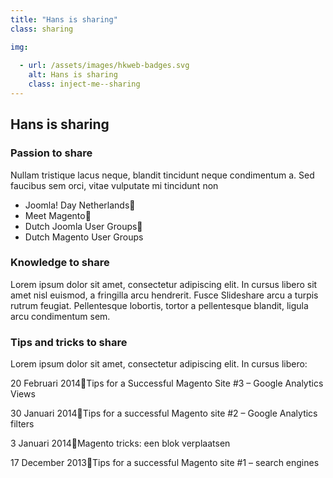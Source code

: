 ```yaml
---
title: "Hans is sharing"
class: sharing

img:
 
  - url: /assets/images/hkweb-badges.svg
    alt: Hans is sharing
    class: inject-me--sharing
---
```


## Hans is sharing

### Passion to share

Nullam tristique lacus neque, blandit tincidunt neque condimentum a. Sed faucibus sem orci, vitae vulputate mi tincidunt non

* Joomla! Day Netherlands
* Meet Magento
* Dutch Joomla User Groups
* Dutch Magento User Groups

### Knowledge to share

Lorem ipsum dolor sit amet, consectetur adipiscing elit. In cursus libero sit amet nisl euismod, a fringilla arcu hendrerit. Fusce Slideshare arcu a turpis rutrum feugiat. 
Pellentesque lobortis, tortor a pellentesque blandit, ligula arcu condimentum sem.

### Tips and tricks to share

Lorem ipsum dolor sit amet, consectetur adipiscing elit. In cursus libero:

20 Februari 2014Tips for a Successful Magento Site #3 – Google Analytics Views

30 Januari 2014Tips for a successful Magento site #2 – Google Analytics filters

3 Januari 2014Magento tricks: een blok verplaatsen

17 December 2013Tips for a successful Magento site #1 – search engines
